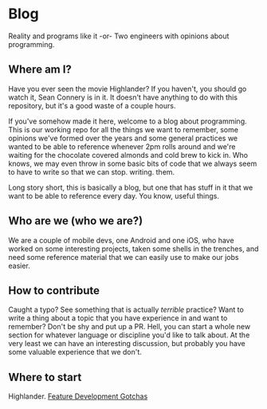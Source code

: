 # Blog
Reality and programs like it -or- Two engineers with opinions about programming.

## Where am I?
Have you ever seen the movie Highlander? If you haven't, you should go watch it, Sean Connery is in it. It doesn't have anything to do with this repository, but it's a good waste of a couple hours.

If you've somehow made it here, welcome to a blog about programming. This is our working repo for all the things we want to remember, some opinions we've formed over the years and some general practices we wanted to be able to reference whenever 2pm rolls around and we're waiting for the chocolate covered almonds and cold brew to kick in. Who knows, we may even throw in some basic bits of code that we always seem to have to write so that we can stop. writing. them.

Long story short, this is basically a blog, but one that has stuff in it that we want to be able to reference every day. You know, useful things.

## Who are we (who we are?)
We are a couple of mobile devs, one Android and one iOS, who have worked on some interesting projects, taken some shells in the trenches, and need some reference material that we can easily use to make our jobs easier.

## How to contribute
Caught a typo? See something that is actually *terrible* practice? Want to write a thing about a topic that you have experience in and want to remember? Don't be shy and put up a PR. Hell, you can start a whole new section for whatever language or discipline you'd like to talk about. At the very least we can have an interesting discussion, but probably you have some valuable experience that we don't.

## Where to start
Highlander.
[Feature Development Gotchas](featureDevelopmentGotchas.md)
